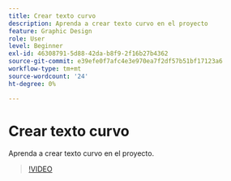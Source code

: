 ```yaml
---
title: Crear texto curvo
description: Aprenda a crear texto curvo en el proyecto
feature: Graphic Design
role: User
level: Beginner
exl-id: 46308791-5d88-42da-b8f9-2f16b27b4362
source-git-commit: e39efe0f7afc4e3e970ea7f2df57b51bf17123a6
workflow-type: tm+mt
source-wordcount: '24'
ht-degree: 0%

---
```


# Crear texto curvo

Aprenda a crear texto curvo en el proyecto.

>[!VIDEO](https://video.tv.adobe.com/v/3420224?quality=12&learn=on&hidetitle=true)
